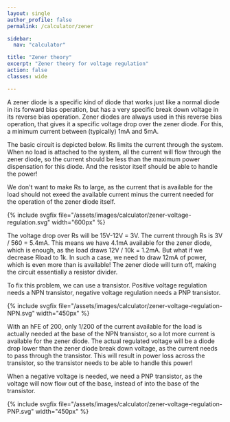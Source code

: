 ```yaml
---
layout: single
author_profile: false
permalink: /calculator/zener

sidebar:
  nav: "calculator"

title: "Zener theory"
excerpt: "Zener theory for voltage regulation"
action: false
classes: wide

---
```

A zener diode is a specific kind of diode that works just like a normal diode in its forward bias operation, but has a very specific break down voltage in its reverse bias operation. Zener diodes are always used in this reverse bias operation, that gives it a specific voltage drop over the zener diode. For this, a minimum current between (typically) 1mA and 5mA.

The basic circuit is depicted below. Rs limits the current through the system. When no load is attached to the system, all the current will flow through the zener diode, so the current should be less than the maximum power dispensation for this diode. And the resistor itself should be able to handle the power!

We don't want to make Rs to large, as the current that is available for the load should not exeed the available current minus the current needed for the operation of the zener diode itself.

{% include svgfix file="/assets/images/calculator/zener-voltage-regulation.svg" width="600px" %}

The voltage drop over Rs will be 15V-12V = 3V. The current through Rs is 3V / 560 = 5.4mA. This means we have 4.1mA available for the zener diode, which is enough, as the load draws 12V / 10k = 1.2mA. But what if we decrease Rload to 1k. In such a case, we need to draw 12mA of power, which is even more than is available! The zener diode will turn off, making the circuit essentially a resistor divider.

To fix this problem, we can use a transistor. Positive voltage regulation needs a NPN transistor, negative voltage regulation needs a PNP transistor.

{% include svgfix file="/assets/images/calculator/zener-voltage-regulation-NPN.svg" width="450px" %}

With an hFE of 200, only 1/200 of the current available for the load is actually needed at the base of the NPN transistor, so a lot more current is available for the zener diode. The actual regulated voltage will be a diode drop lower than the zener diode break down voltage, as the current needs to pass through the transistor. This will result in power loss across the transistor, so the transistor needs to be able to handle this power!

When a negative voltage is needed, we need a PNP transistor, as the voltage will now flow out of the base, instead of into the base of the transistor.

{% include svgfix file="/assets/images/calculator/zener-voltage-regulation-PNP.svg" width="450px" %}
